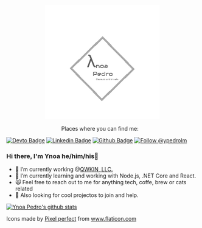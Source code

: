</p>
<p align='center'>
  <img src="./logo/logo.png" width="300" height="300">
</p>
<p align='center'>
<a> Places where you can find me: </a>&nbsp;&nbsp;
 
[![Devto Badge](https://img.shields.io/badge/-ypedroo-black?style=flat-square&logo=Dev.to&logoColor=white&link=https://dev.to/ypedroo/)](https://dev.to/ypedroo/)
[![Linkedin Badge](https://img.shields.io/badge/-LinkedIn-blue?style=flat-square&logo=Linkedin&logoColor=white&link=https://www.linkedin.com/in/ynoapedro)](https://www.linkedin.com/in/ynoapedro)
[![Github Badge](https://img.shields.io/github/followers/ypedroo?style=social)](https://github.com/ypedroo/)
<a href="https://twitter.com/intent/follow?screen_name=ypedrolm"><img src="https://img.shields.io/twitter/follow/ypedrolm.svg?label=Follow%20@ypedrolm" alt="Follow @ypedrolm"></img></a>

### Hi there, I'm Ynoa he/him/his:panda_face:

- 🔭 I’m currently working @[QWKIN, LLC.](https://qwkin.com/)
- 🌱 I’m currently learning and working with Node.js, .NET Core and React.
- :scream_cat: Feel free to reach out to me for anything tech, coffe, brew or cats related 
- :dancers: Also looking for cool projectos to join and help.

[![Ynoa Pedro's github stats](https://github-readme-stats.vercel.app/api?username=ypedroo&show_icons=true)](https://github.com/anuraghazra/github-readme-stats)

Icons made by <a href="https://www.flaticon.com/authors/pixel-perfect" title="Pixel perfect">Pixel perfect</a> from <a href="https://www.flaticon.com/" title="Flaticon"> www.flaticon.com</a>
